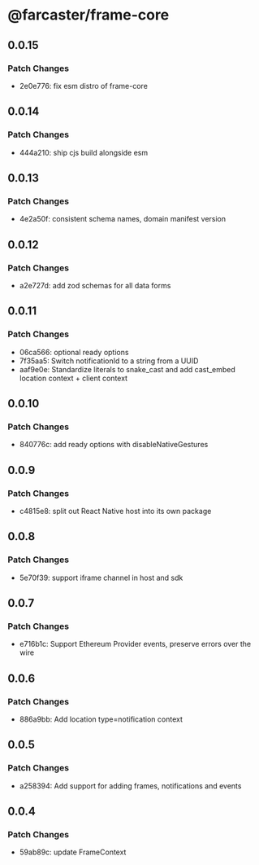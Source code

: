 # @farcaster/frame-core

## 0.0.15

### Patch Changes

- 2e0e776: fix esm distro of frame-core

## 0.0.14

### Patch Changes

- 444a210: ship cjs build alongside esm

## 0.0.13

### Patch Changes

- 4e2a50f: consistent schema names, domain manifest version

## 0.0.12

### Patch Changes

- a2e727d: add zod schemas for all data forms

## 0.0.11

### Patch Changes

- 06ca566: optional ready options
- 7f35aa5: Switch notificationId to a string from a UUID
- aaf9e0e: Standardize literals to snake_cast and add cast_embed location context + client context

## 0.0.10

### Patch Changes

- 840776c: add ready options with disableNativeGestures

## 0.0.9

### Patch Changes

- c4815e8: split out React Native host into its own package

## 0.0.8

### Patch Changes

- 5e70f39: support iframe channel in host and sdk

## 0.0.7

### Patch Changes

- e716b1c: Support Ethereum Provider events, preserve errors over the wire

## 0.0.6

### Patch Changes

- 886a9bb: Add location type=notification context

## 0.0.5

### Patch Changes

- a258394: Add support for adding frames, notifications and events

## 0.0.4

### Patch Changes

- 59ab89c: update FrameContext
